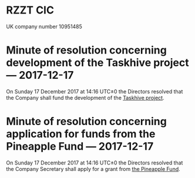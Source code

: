 # RZZT CIC

UK company number 10951485

# Minute of resolution concerning development of the Taskhive project — 2017-12-17

On Sunday 17 December 2017 at 14:16 UTC±0 the Directors resolved that the Company shall fund the development of the [Taskhive project](https://taskhive.io).

# Minute of resolution concerning application for funds from the Pineapple Fund — 2017-12-17

On Sunday 17 December 2017 at 14:16 UTC±0 the Directors resolved that the Company Secretary shall apply for a grant from [the Pineapple Fund](https://pineapplefund.org).
